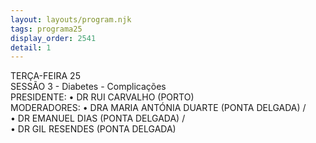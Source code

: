 ```yaml
---
layout: layouts/program.njk
tags: programa25
display_order: 2541
detail: 1
---
```

TERÇA-FEIRA 25   
SESSÃO 3 - Diabetes - Complicações  
PRESIDENTE: • DR RUI CARVALHO (PORTO)  
MODERADORES: • DRA MARIA ANTÓNIA DUARTE (PONTA DELGADA) /  
• DR EMANUEL DIAS (PONTA DELGADA) /   
• DR GIL RESENDES (PONTA DELGADA)  


